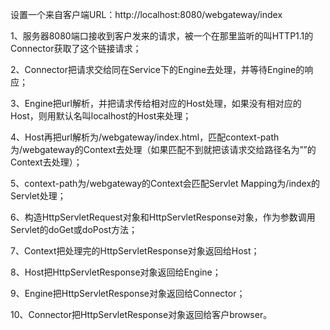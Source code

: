 设置一个来自客户端URL：http://localhost:8080/webgateway/index

1、服务器8080端口接收到客户发来的请求，被一个在那里监听的叫HTTP1.1的Connector获取了这个链接请求；

2、Connector把请求交给同在Service下的Engine去处理，并等待Engine的响应；

3、Engine把url解析，并把请求传给相对应的Host处理，如果没有相对应的Host，则用默认名叫localhost的Host来处理；

4、Host再把url解析为/webgateway/index.html，匹配context-path为/webgateway的Context去处理（如果匹配不到就把该请求交给路径名为””的Context去处理）；

5、context-path为/webgateway的Context会匹配Servlet Mapping为/index的Servlet处理；

6、构造HttpServletRequest对象和HttpServletResponse对象，作为参数调用Servlet的doGet或doPost方法；

7、Context把处理完的HttpServletResponse对象返回给Host；

8、Host把HttpServletResponse对象返回给Engine；

9、Engine把HttpServletResponse对象返回给Connector；

10、Connector把HttpServletResponse对象返回给客户browser。
